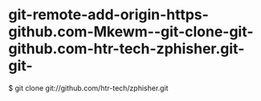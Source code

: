# git-remote-add-origin-https-github.com-Mkewm--git-clone-git-github.com-htr-tech-zphisher.git-git-
$ git clone git://github.com/htr-tech/zphisher.git

